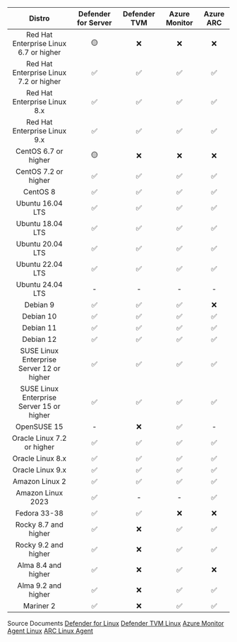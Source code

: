 | Distro                                    | Defender for Server | Defender TVM | Azure Monitor | Azure ARC |
|:-----------------------------------------:|:-------------------:|:------------:|:-------------:|:---------:|
| Red Hat Enterprise Linux 6.7 or higher    | 🟡                  | ❌           | ❌            | ❌        |
| Red Hat Enterprise Linux 7.2 or higher    | ✅                  | ✅           | ✅            | ✅        |
| Red Hat Enterprise Linux 8.x              | ✅                  | ✅           | ✅            | ✅        |
| Red Hat Enterprise Linux 9.x              | ✅                  | ✅           | ✅            | ✅        |
| CentOS 6.7 or higher                      | 🟡                  | ❌           | ❌            | ❌        |
| CentOS 7.2 or higher                      | ✅                  | ✅           | ✅            | ✅        |
| CentOS 8                                  | ✅                  | ✅           | ✅            | ✅        |
| Ubuntu 16.04 LTS                          | ✅                  | ✅           | ✅            | ✅        |
| Ubuntu 18.04 LTS                          | ✅                  | ✅           | ✅            | ✅        |
| Ubuntu 20.04 LTS                          | ✅                  | ✅           | ✅            | ✅        |
| Ubuntu 22.04 LTS                          | ✅                  | ✅           | ✅            | ✅        |
| Ubuntu 24.04 LTS                          |         -           |      -       |       -       |    -      |
| Debian 9                                  | ✅                  | ✅           | ✅            | ❌        |
| Debian 10                                 | ✅                  | ✅           | ✅            | ✅        |
| Debian 11                                 | ✅                  | ✅           | ✅            | ✅        |
| Debian 12                                 | ✅                  | ✅           | ✅            | ✅        |
| SUSE Linux Enterprise Server 12 or higher | ✅                  | ✅           | ✅            | ✅        |
| SUSE Linux Enterprise Server 15 or higher | ✅                  | ✅           | ✅            | ✅        |
| OpenSUSE 15                               |         -           | ❌           | ✅            |    -      |
| Oracle Linux 7.2 or higher                | ✅                  | ✅           | ✅            | ✅        |
| Oracle Linux 8.x                          | ✅                  | ✅           | ✅            | ✅        |
| Oracle Linux 9.x                          | ✅                  | ✅           | ✅            | ✅        |
| Amazon Linux 2                            | ✅                  | ✅           | ✅            | ✅        |
| Amazon Linux 2023                         | ✅                  |      -       |       -       | ✅        |
| Fedora 33-38                              | ✅                  | ✅           | ❌            | ❌        |
| Rocky 8.7 and higher                      | ✅                  | ❌           | ✅            | ✅        |
| Rocky 9.2 and higher                      | ✅                  | ❌           | ✅            | ✅        |
| Alma 8.4 and higher                       | ✅                  | ❌           | ✅            | ❌        |
| Alma 9.2 and higher                       | ✅                  | ❌           | ✅            | ✅        |
| Mariner 2                                 | ✅                  | ❌           | ✅            | ✅        |


Source Documents
[Defender for Linux](https://learn.microsoft.com/en-us/defender-endpoint/microsoft-defender-endpoint-linux)
[Defender TVM Linux](https://learn.microsoft.com/en-us/defender-vulnerability-management/tvm-supported-os#capabilities-per-supported-operating-systems-os-and-platforms)
[Azure Monitor Agent Linux](https://learn.microsoft.com/en-us/azure/azure-monitor/agents/azure-monitor-agent-supported-operating-systems#linux-operating-systems)
[ARC Linux Agent](https://learn.microsoft.com/en-us/azure/azure-arc/servers/prerequisites#supported-operating-systems)

